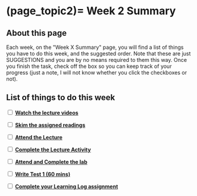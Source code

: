 (page_topic2)=
Week 2 Summary
=======================

## About this page

Each week, on the "Week X Summary" page, you will find a list of things you have to do this week, and the suggested order. 
Note that these are just SUGGESTIONS and you are by no means required to them this way. 
Once you finish the task, check off the box so you can keep track of your progress (just a note, I will not know whether you click the checkboxes or not).

## List of things to do this week

<label><input type="checkbox" id="week02_task1" class="box"> [**Watch the lecture videos**](./videos.md)</input></label>

<label><input type="checkbox" id="week02_task2" class="box"> [**Skim the assigned readings**](./readings.md)</input></label>

<label><input type="checkbox" id="week02_task3" class="box"> [**Attend the Lecture**](./lecture.ipynb) </input></label>

<label><input type="checkbox" id="week02_task4" class="box"> [**Complete the Lecture Activity**](../activities) </input></label>

<label><input type="checkbox" id="week02_task5" class="box"> [**Attend and Complete the lab**](./lab.md) </input></label>

<label><input type="checkbox" id="week02_task6" class="box"> [**Write Test 1 (60 mins)**](./test.md) </input></label>

<label><input type="checkbox" id="week02_task7" class="box"> [**Complete your Learning Log assignment**](./learninglog) </input></label>